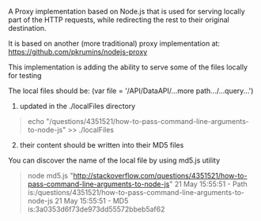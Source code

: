 A Proxy implementation based on Node.js that is used for serving locally part of the HTTP requests, while redirecting the rest to their original destination.

It is based on another (more traditional) proxy implementation at: https://github.com/pkrumins/nodejs-proxy


This implementation is adding the ability to serve some of the files locally for testing

The local files should be:  (var file = '/API/DataAPI/...more path.../...query...')

1. updated in the ./localFiles directory 

> echo "/questions/4351521/how-to-pass-command-line-arguments-to-node-js" >> ./localFiles

2. their content should be written into their MD5 files 

You can discover the name of the local file by using md5.js utility

> node md5.js "http://stackoverflow.com/questions/4351521/how-to-pass-command-line-arguments-to-node-js"
21 May 15:55:51 - Path is:/questions/4351521/how-to-pass-command-line-arguments-to-node-js
21 May 15:55:51 - MD5 is:3a0353d6f73de973dd55572bbeb5af62

